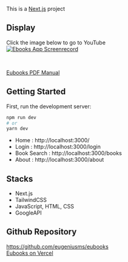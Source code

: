 This is a [Next.js](https://nextjs.org/) project 

## Display

Click the image below to go to YouTube
<br/>
[![Ebooks App Screenrecord](https://img.youtube.com/vi/Q8oqlaLcpV0/0.jpg)](https://www.youtube.com/watch?v=Q8oqlaLcpV0)

<br/>

[Eubooks PDF Manual](https://drive.google.com/file/d/1WceVN-rsMOiXfvIMwuYyTTrihiyNAK8e/view?usp=sharing)

## Getting Started

First, run the development server:

```bash
npm run dev
# or
yarn dev
```

- Home        : http://localhost:3000/ 
- Login       : http://localhost:3000/login
- Book Search : http://localhost:3000/books
- About       : http://localhost:3000/about 

## Stacks

- Next.js
- TailwindCSS
- JavaScript, HTML, CSS
- GoogleAPI

## Github Repository

https://github.com/eugeniusms/eubooks
<br/>
[Eubooks on Vercel](https://github.com/eugeniusms/eubooks)

